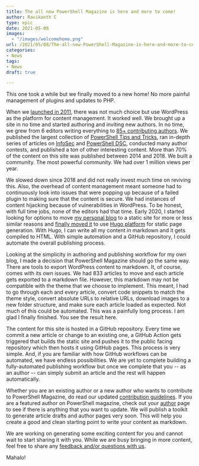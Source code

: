 ```yaml
---
title: The all new PowerShell Magazine is here and more to come!
author: Ravikanth C
type: epic
date: 2021-05-08
images: 
  - "/images/welcomehome.png"
url: /2021/05/08/The-all-new-PowerShell-Magazine-is-here-and-more-to-come/
categories:
- News
tags:
- News
draft: true

---
```

This one took a while but we finally moved to a new home! No more painful management of plugins and updates to PHP.

When we [launched in 2011](/2011/09/12/announcing-the-launch-of-powershell-magazine-website/), there was not much choice but use WordPress as the platform for content management. It worked well. We brought up a site in no time and started authoring and inviting new authors. In no time, we grew from 6 editors writing everything to [85+ contributing authors](/author). We published the largest collection of [PowerShell Tips and Tricks](/tags/tips-and-tricks), ran in-depth series of articles on [InfoSec](/tags/infosec) and [PowerShell DSC](/tags/powershell-dsc), conducted many author contests, and published a ton of other interesting content. More than 70% of the content on this site was published between 2014 and 2018. We built a community. The most powerful community. We had over 1 million views per year.

We slowed down since 2018 and did not really invest much time on reviving this. Also, the overhead of content management meant someone had to continuously look into issues that were popping up because of a failed plugin to making sure that the content is secure. We had instances of content hijacking because of vulnerabilities in WordPress. To be honest, with full time jobs, none of the editors had that time. Early 2020, I started looking for options to move [my personal blog](https://ravichaganti.com/) to a static site for more or less similar reasons and [finally moved it](https://ravichaganti.com/blog/moved-to-static-site-using-hugo-and-github-pages/) to use [Hugo platform](https://gohugo.io/about/what-is-hugo/) for static page generation. With Hugo, I can write all my content in markdown and it gets compiled to HTML. With simple automation and a GitHub repository, I could automate the overall publishing process. 

Looking at the simplicity in authoring and publishing workflow for my own blog, I made a decision that PowerShell Magazine should go the same way. There are tools to export WordPress content to markdown. It, of course, comes with its own issues. We had 833 articles to move and each article gets exported to a markdown file. However, this markdown may not be compatible with the theme that we choose to implement. This meant, I had to go through each and every article, convert code snippets to match the theme style, convert absolute URLs to relative URLs, download images to a new folder structure, and make sure each article loaded as expected. Not much of this could be automated. This  was a painfully long process. I am glad I finally finished. You see the result here.

The content for this site is hosted in a GitHub repository. Every time we commit a new article or change to an existing one, a GitHub Action gets triggered that builds the static site and pushes it to the public facing repository which then hosts it using GitHub pages. This process is very simple. And, if you are familiar with how GitHub workflows can be automated, we have endless possibilities. We are yet to complete building a fully-automated publishing workflow but once we complete that you -- as an author -- can simply submit an article and the rest will happen automatically. 

Whether you are an existing author or a new author who wants to contribute to PowerShell Magazine, do read our updated [contribution guidelines](/write-for-us). If you are a featured author on PowerShell magazine, check out your [author](/author) page to see if there is anything that you want to update. We will publish a toolkit to generate article drafts and author pages very soon. This will help you create a good and clean starting point to write your content as markdown.

We are working on generating some exciting content for you and cannot wait to start sharing it with you. While we are busy bringing in more content, feel free to share any [feedback and/or questions with us](/feedback).

Mahalo!



